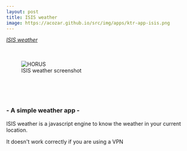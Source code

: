 ```yaml
---
layout: post
title: ISIS weather
image: https://acozar.github.io/src/img/apps/ktr-app-isis.png
---
```


<div class="ktr-landing-first">
	<em><a href="https://acozar.github.io/apps/isis.html" title="Go to ISIS weather"> ISIS weather </a></em>
	<br><br><br>
	<figure>
		<img src="https://acozar.github.io/src/img/apps/isis-screenshot.png" alt="HORUS">
		<figcaption>ISIS weather screenshot</figcaption>
	</figure>
	<br><br><br>
	<h3>- A simple weather app -</h3>
</div>
<div class="">
	<p>ISIS weather is a javascript engine to know the weather in your current location.</p>
	<p>It doesn't work correctly if you are using a VPN</p>
</div>